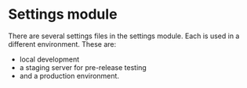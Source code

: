 # Settings module

There are several settings files in the settings module. Each is used in a different environment. These are:

 * local development 
 * a staging server for pre-release testing
 * and a production environment.

